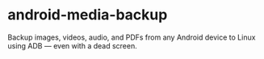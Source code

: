 # android-media-backup
Backup images, videos, audio, and PDFs from any Android device to Linux using ADB — even with a dead screen.
